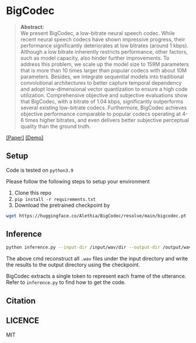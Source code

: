 # BigCodec
>**Abstract:**<br>
We present BigCodec, a low-bitrate neural speech codec. While recent neural speech codecs have shown impressive progress, their performance significantly deteriorates at low bitrates (around 1 kbps). Although a low bitrate inherently restricts performance, other factors, such as model capacity, also hinder further improvements. To address this problem, we scale up the model size to 159M parameters that is more than 10 times larger than popular codecs with about 10M parameters. Besides, we integrate sequential models into traditional convolutional architectures to better capture temporal dependency and adopt low-dimensional vector quantization to ensure a high code utilization. Comprehensive objective and subjective evaluations show that BigCodec, with a bitrate of 1.04 kbps, significantly outperforms several existing low-bitrate codecs. Furthermore, BigCodec achieves objective performance comparable to popular codecs operating at 4-6 times higher bitrates, and even delivers better subjective perceptual quality than the ground truth.

[[Paper]](https://arxiv.org/abs/2409.05377) [[Demo]](https://aria-k-alethia.github.io/bigcodec-demo/)

## Setup
Code is tested on `python3.9`

Please follow the following steps to setup your environment
1. Clone this repo
2. `pip install -r requirements.txt`
3. Download the pretrained checkpoint by
```bash
wget https://huggingface.co/Alethia/BigCodec/resolve/main/bigcodec.pt
```

## Inference
```bash
python inference.py --input-dir /input/wav/dir --output-dir /output/wav/dir --ckpt /ckpt/path
```
The above cmd reconstruct all `.wav` files under the input directory and write the results to the output directory using the checkpoint.

BigCodec extracts a single token to represent each frame of the utterance. Refer to `inference.py` to find how to get the code.

## Citation

## LICENCE
MIT
